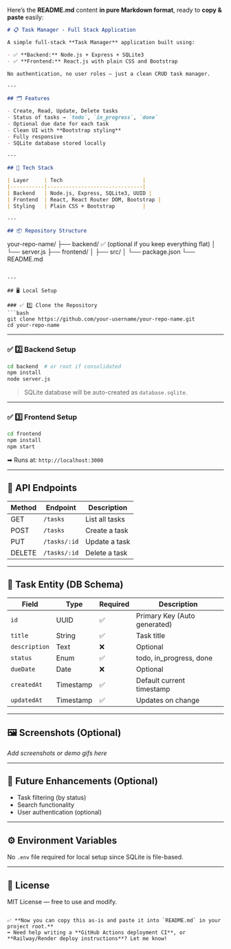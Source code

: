 Here’s the **README.md** content **in pure Markdown format**, ready to **copy & paste** easily:

```markdown
# 📋 Task Manager - Full Stack Application

A simple full-stack **Task Manager** application built using:

- ✅ **Backend:** Node.js + Express + SQLite3
- ✅ **Frontend:** React.js with plain CSS and Bootstrap

No authentication, no user roles — just a clean CRUD task manager.

---

## 🗂 Features

- Create, Read, Update, Delete tasks
- Status of tasks → `todo`, `in_progress`, `done`
- Optional due date for each task
- Clean UI with **Bootstrap styling**
- Fully responsive
- SQLite database stored locally

---

## 🚀 Tech Stack

| Layer     | Tech                          |
|-----------|-------------------------------|
| Backend   | Node.js, Express, SQLite3, UUID |
| Frontend  | React, React Router DOM, Bootstrap |
| Styling   | Plain CSS + Bootstrap         |

---

## 📦 Repository Structure

```

your-repo-name/
├── backend/     ✅ (optional if you keep everything flat)
│   └── server.js
├── frontend/
│   ├── src/
│   └── package.json
└── README.md

````

---

## 🖥️ Local Setup

### ✅ 1️⃣ Clone the Repository
```bash
git clone https://github.com/your-username/your-repo-name.git
cd your-repo-name
````

---

### ✅ 2️⃣ Backend Setup

```bash
cd backend  # or root if consolidated
npm install
node server.js
```

> SQLite database will be auto-created as `database.sqlite`.

---

### ✅ 3️⃣ Frontend Setup

```bash
cd frontend
npm install
npm start
```

➡ Runs at: `http://localhost:3000`

---

## 📡 API Endpoints

| Method | Endpoint     | Description    |
| ------ | ------------ | -------------- |
| GET    | `/tasks`     | List all tasks |
| POST   | `/tasks`     | Create a task  |
| PUT    | `/tasks/:id` | Update a task  |
| DELETE | `/tasks/:id` | Delete a task  |

---

## 📄 Task Entity (DB Schema)

| Field         | Type      | Required | Description                  |
| ------------- | --------- | -------- | ---------------------------- |
| `id`          | UUID      | ✅        | Primary Key (Auto generated) |
| `title`       | String    | ✅        | Task title                   |
| `description` | Text      | ❌        | Optional                     |
| `status`      | Enum      | ✅        | todo, in\_progress, done     |
| `dueDate`     | Date      | ❌        | Optional                     |
| `createdAt`   | Timestamp | ✅        | Default current timestamp    |
| `updatedAt`   | Timestamp | ✅        | Updates on change            |

---

## 🖼️ Screenshots (Optional)

*Add screenshots or demo gifs here*

---

## 🚀 Future Enhancements (Optional)

* Task filtering (by status)
* Search functionality
* User authentication (optional)

---

## ⚙️ Environment Variables

No `.env` file required for local setup since SQLite is file-based.

---

## 📃 License

MIT License — free to use and modify.

```

✅ **Now you can copy this as-is and paste it into `README.md` in your project root.**  
➡ Need help writing a **GitHub Actions deployment CI**, or **Railway/Render deploy instructions**? Let me know!
```
